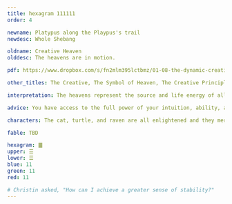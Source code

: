 ```yaml
---
title: hexagram 111111
order: 4

newname: Platypus along the Playpus's trail
newdesc: Whole Shebang

oldname: Creative Heaven
olddesc: The heavens are in motion.

pdf: https://www.dropbox.com/s/fn2mlm395lctbmz/01-08-the-dynamic-creative.pdf?dl=0

other_titles: The Creative, The Symbol of Heaven, The Creative Principle, Force, The Key, Creativity, The Originating, Creative Power, Primal Power, Yang, The Life Force, Kundalini

interpretation: The heavens represent the source and life energy of all things. Clouds form and rain pours down giving life to everything in nature. 

advice: You have access to the full power of your intuition, ability, and wisdom to create (and/or destroy) what you feel is necessary. The timing is right to do this now. 

characters: The cat, turtle, and raven are all enlightened and they merge to form a chimera.

fable: TBD

hexagram: ䷀
upper: ☰
lower: ☰
blue: 11
green: 11
red: 11

# Christin asked, "How can I achieve a greater sense of stability?"
---
```


